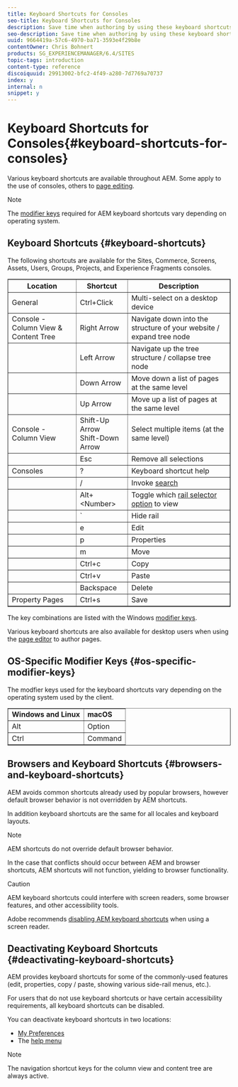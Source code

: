 ```yaml
---
title: Keyboard Shortcuts for Consoles
seo-title: Keyboard Shortcuts for Consoles
description: Save time when authoring by using these keyboard shortcuts
seo-description: Save time when authoring by using these keyboard shortcuts
uuid: 9664419a-57c6-4970-ba71-3593e4f29b8e
contentOwner: Chris Bohnert
products: SG_EXPERIENCEMANAGER/6.4/SITES
topic-tags: introduction
content-type: reference
discoiquuid: 29913002-bfc2-4f49-a280-7d7769a70737
index: y
internal: n
snippet: y
---
```


# Keyboard Shortcuts for Consoles{#keyboard-shortcuts-for-consoles}

Various keyboard shortcuts are available throughout AEM. Some apply to the use of consoles, others to [page editing](../../../sites/authoring/using/page-authoring-keyboard-shortcuts.md).

>[!NOTE]
>
>The [modifier keys](../../../sites/authoring/using/keyboard-shortcuts.md#main-pars-header-879548855) required for AEM keyboard shortcuts vary depending on operating system.

## Keyboard Shortcuts {#keyboard-shortcuts}

The following shortcuts are available for the Sites, Commerce, Screens, Assets, Users, Groups, Projects, and Experience Fragments consoles.

<table border="1" cellpadding="1" cellspacing="0" width="100%"> 
 <tbody>
  <tr>
   <th>Location</th> 
   <th>Shortcut</th> 
   <th>Description</th> 
  </tr>
  <tr>
   <td>General</td> 
   <td><span class="kbd">Ctrl+Click</span></td> 
   <td>Multi-select on a desktop device</td> 
  </tr>
  <tr>
   <td>Console - Column View &amp; Content Tree<br /> </td> 
   <td><span class="kbd">Right Arrow</span></td> 
   <td>Navigate down into the structure of your website / expand tree node</td> 
  </tr>
  <tr>
   <td> </td> 
   <td><span class="kbd">Left Arrow</span><br /> </td> 
   <td>Navigate up the tree structure / collapse tree node</td> 
  </tr>
  <tr>
   <td> </td> 
   <td><span class="kbd">Down Arrow</span></td> 
   <td>Move down a list of pages at the same level</td> 
  </tr>
  <tr>
   <td> </td> 
   <td><span class="kbd">Up Arrow</span><br /> </td> 
   <td>Move up a list of pages at the same level</td> 
  </tr>
  <tr>
   <td>Console - Column View</td> 
   <td><span class="kbd">Shift-Up Arrow<br /> Shift-Down Arrow</span></td> 
   <td>Select multiple items (at the same level)</td> 
  </tr>
  <tr>
   <td> </td> 
   <td><span class="kbd">Esc</span></td> 
   <td>Remove all selections</td> 
  </tr>
  <tr>
   <td>Consoles</td> 
   <td><span class="kbd">?</span></td> 
   <td>Keyboard shortcut help</td> 
  </tr>
  <tr>
   <td> </td> 
   <td><span class="kbd">/</span></td> 
   <td>Invoke <a href="../../../sites/authoring/using/search.md">search</a></td> 
  </tr>
  <tr>
   <td> </td> 
   <td><span class="kbd">Alt+&lt;Number&gt;</span></td> 
   <td>Toggle which <a href="../../../sites/authoring/using/basic-handling.md#main-pars-title-53c">rail selector option</a> to view</td> 
  </tr>
  <tr>
   <td> </td> 
   <td><span class="kbd">`</span></td> 
   <td>Hide rail<br /> </td> 
  </tr>
  <tr>
   <td> </td> 
   <td><span class="kbd">e</span></td> 
   <td>Edit</td> 
  </tr>
  <tr>
   <td> </td> 
   <td><span class="kbd">p</span></td> 
   <td>Properties</td> 
  </tr>
  <tr>
   <td> </td> 
   <td><span class="kbd">m</span></td> 
   <td>Move</td> 
  </tr>
  <tr>
   <td> </td> 
   <td><span class="kbd">Ctrl+c</span></td> 
   <td>Copy</td> 
  </tr>
  <tr>
   <td> </td> 
   <td><span class="kbd">Ctrl+v</span><br /> </td> 
   <td>Paste</td> 
  </tr>
  <tr>
   <td> </td> 
   <td><span class="kbd">Backspace</span></td> 
   <td>Delete</td> 
  </tr>
  <tr>
   <td>Property Pages<br /> </td> 
   <td><span class="kbd">Ctrl+s</span></td> 
   <td>Save</td> 
  </tr>
 </tbody>
</table>

The key combinations are listed with the Windows [modifier keys](../../../sites/authoring/using/keyboard-shortcuts.md#main-pars-header-879548855).

Various keyboard shortcuts are also available for desktop users when using the [page editor](../../../sites/authoring/using/page-authoring-keyboard-shortcuts.md) to author pages.

## OS-Specific Modifier Keys {#os-specific-modifier-keys}

The modfier keys used for the keyboard shortcuts vary depending on the operating system used by the client.

<table border="1" cellpadding="1" cellspacing="0" width="100%"> 
 <tbody>
  <tr>
   <td><strong>Windows and Linux</strong></td> 
   <td><strong>macOS</strong><br /> </td> 
  </tr>
  <tr>
   <td><span class="kbd">Alt</span><br /> </td> 
   <td><span class="kbd">Option</span><br /> </td> 
  </tr>
  <tr>
   <td><span class="kbd">Ctrl</span></td> 
   <td><span class="kbd">Command</span></td> 
  </tr>
 </tbody>
</table>

## Browsers and Keyboard Shortcuts {#browsers-and-keyboard-shortcuts}

AEM avoids common shortcuts already used by popular browsers, however default browser behavior is not overridden by AEM shortcuts.

In addition keyboard shortcuts are the same for all locales and keyboard layouts.

>[!NOTE]
>
>AEM shortcuts do not override default browser behavior.
>
>In the case that conflicts should occur between AEM and browser shortcuts, AEM shortcuts will not function, yielding to browser functionality.

>[!CAUTION]
>
>AEM keyboard shortcuts could interfere with screen readers, some browser features, and other accessibility tools.
>
>Adobe recommends [disabling AEM keyboard shortcuts](../../../sites/authoring/using/keyboard-shortcuts.md#main-pars-header) when using a screen reader.

## Deactivating Keyboard Shortcuts {#deactivating-keyboard-shortcuts}

AEM provides keyboard shortcuts for some of the commonly-used features (edit, properties, copy / paste, showing various side-rail menus, etc.).

For users that do not use keyboard shortcuts or have certain accessibility requirements, all keyboard shortcuts can be disabled.

You can deactivate keyboard shortcuts in two locations:

* [My Preferences](../../../sites/authoring/using/user-properties.md#main-pars-title-2)
* The [help menu](../../../sites/authoring/using/basic-handling.md#main-pars-title-24)

>[!NOTE]
>
>The navigation shortcut keys for the column view and content tree are always active.

